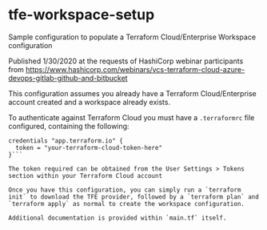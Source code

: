 # tfe-workspace-setup
Sample configuration to populate a Terraform Cloud/Enterprise Workspace configuration

Published 1/30/2020 at the requests of HashiCorp webinar participants from https://www.hashicorp.com/webinars/vcs-terraform-cloud-azure-devops-gitlab-github-and-bitbucket

This configuration assumes you already have a Terraform Cloud/Enterprise account created and a workspace already exists.

To authenticate against Terraform Cloud you must have a `.terraformrc` file configured, containing the following:
```hcl
credentials "app.terraform.io" {
  token = "your-terraform-cloud-token-here"
}```

The token required can be obtained from the User Settings > Tokens section within your Terraform Cloud account

Once you have this configuration, you can simply run a `terraform init` to download the TFE provider, followed by a `terraform plan` and `terraform apply` as normal to create the workspace configuration.

Additional documentation is provided within `main.tf` itself.
